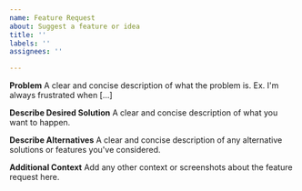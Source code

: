 ```yaml
---
name: Feature Request
about: Suggest a feature or idea
title: ''
labels: ''
assignees: ''

---
```


**Problem**
A clear and concise description of what the problem is. Ex. I'm always frustrated when [...]

**Describe Desired Solution**
A clear and concise description of what you want to happen.

**Describe Alternatives**
A clear and concise description of any alternative solutions or features you've considered.

**Additional Context**
Add any other context or screenshots about the feature request here.
